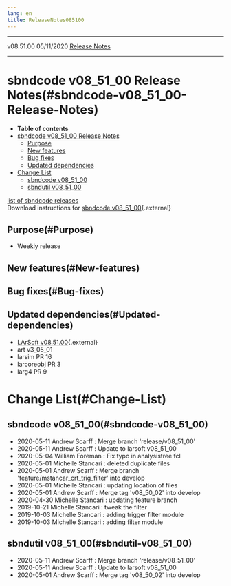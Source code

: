 ```yaml
---
lang: en
title: ReleaseNotes085100
---
```


  ----------- ------------ -- -- ------------------------------------------------------
  v08.51.00   05/11/2020         [Release Notes](ReleaseNotes085100.html)
  ----------- ------------ -- -- ------------------------------------------------------



sbndcode v08\_51\_00 Release Notes(#sbndcode-v08_51_00-Release-Notes)
======================================================================================

-   **Table of contents**
-   [sbndcode v08\_51\_00 Release
    Notes](#sbndcode-v08_51_00-Release-Notes)
    -   [Purpose](#Purpose)
    -   [New features](#New-features)
    -   [Bug fixes](#Bug-fixes)
    -   [Updated dependencies](#Updated-dependencies)
-   [Change List](#Change-List)
    -   [sbndcode v08\_51\_00](#sbndcode-v08_51_00)
    -   [sbndutil v08\_51\_00](#sbndutil-v08_51_00)

[list of sbndcode
releases](List_of_SBND_code_releases.html)\
Download instructions for [sbndcode
v08\_51\_00](http://scisoft.fnal.gov/scisoft/bundles/sbnd/v08_51_00/sbndcode-v08_51_00.html){.external}



Purpose(#Purpose)
----------------------------------

-   Weekly release



New features(#New-features)
--------------------------------------------



Bug fixes(#Bug-fixes)
--------------------------------------



Updated dependencies(#Updated-dependencies)
------------------------------------------------------------

-   [LArSoft
    v08.51.00](https://cdcvs.fnal.gov/redmine/projects/larsoft/wiki/ReleaseNotes085100){.external}
-   art v3\_05\_01
-   larsim PR 16
-   larcoreobj PR 3
-   larg4 PR 9



Change List(#Change-List)
==========================================



sbndcode v08\_51\_00(#sbndcode-v08_51_00)
----------------------------------------------------------

-   2020-05-11 Andrew Scarff : Merge branch \'release/v08\_51\_00\'
-   2020-05-11 Andrew Scarff : Update to larsoft v08\_51\_00
-   2020-05-04 William Foreman : Fix typo in analysistree fcl
-   2020-05-01 Michelle Stancari : deleted duplicate files
-   2020-05-01 Andrew Scarff : Merge branch
    \'feature/mstancar\_crt\_trig\_filter\' into develop
-   2020-05-01 Michelle Stancari : updating location of files
-   2020-05-01 Andrew Scarff : Merge tag \'v08\_50\_02\' into develop
-   2020-04-30 Michelle Stancari : updating feature branch
-   2019-10-21 Michelle Stancari : tweak the filter
-   2019-10-03 Michelle Stancari : adding trigger filter module
-   2019-10-03 Michelle Stancari : adding filter module



sbndutil v08\_51\_00(#sbndutil-v08_51_00)
----------------------------------------------------------

-   2020-05-11 Andrew Scarff : Merge branch \'release/v08\_51\_00\'
-   2020-05-11 Andrew Scarff : Update to larsoft v08\_51\_00
-   2020-05-01 Andrew Scarff : Merge tag \'v08\_50\_02\' into develop
